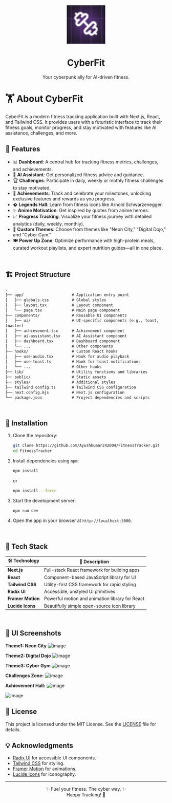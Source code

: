 <div align="center">

<img src="/public/logo.png" alt="CyberFit Logo" width="120"/>

# **CyberFit**
Your cyberpunk ally for AI-driven fitness.

</div>

# 🏋️ About CyberFit

CyberFit is a modern fitness tracking application built with Next.js, React, and Tailwind CSS. It provides users with a futuristic interface to track their fitness goals, monitor progress, and stay motivated with features like AI assistance, challenges, and more.
<br>

## 🌟 Features

- 📊 **Dashboard**: A central hub for tracking fitness metrics, challenges, and achievements.
- 🤖 **AI Assistant**: Get personalized fitness advice and guidance.
- 🏆 **Challenges**: Participate in daily, weekly or mothly fitness challenges to stay motivated.
- 🎯 **Achievements**: Track and celebrate your milestones, unlocking exclusive features and rewards as you progress.
- � **Legends Hall**: Learn from fitness icons like Arnold Schwarzenegger.
- ✨ **Anime Motivation**: Get inspired by quotes from anime heroes.
- 📈 **Progress Tracking**: Visualize your fitness journey with detailed analytics (daily, weekly, monthly).
- 🎨 **Custom Themes**: Choose from themes like "Neon City," "Digital Dojo," and "Cyber Gym."
- 🍽️ **Power Up Zone**: Optimize performance with high-protein meals, curated workout playlists, and expert nutrition guides—all in one place.
<br>


## 🏗️ Project Structure

```
.
├── app/                     # Application entry point
│   ├── globals.css          # Global styles
│   ├── layout.tsx           # Layout component
│   └── page.tsx             # Main page component
├── components/              # Reusable UI components
│   ├── ui/                  # UI-specific components (e.g., toast, toaster)
│   ├── achievement.tsx      # Achievement component
│   ├── ai-assistant.tsx     # AI Assistant component
│   ├── dashboard.tsx        # Dashboard component
│   └── ...                  # Other components
├── hooks/                   # Custom React hooks
│   ├── use-audio.tsx        # Hook for audio playback
│   ├── use-toast.ts         # Hook for toast notifications
│   └── ...                  # Other hooks
├── lib/                     # Utility functions and libraries
├── public/                  # Static assets
├── styles/                  # Additional styles
├── tailwind.config.ts       # Tailwind CSS configuration
├── next.config.mjs          # Next.js configuration
└── package.json             # Project dependencies and scripts
```
<br>

## 🚀 Installation

1. Clone the repository:

   ```bash
   git clone https://github.com/Ayushkumar242004/FitnessTracker.git
   cd FitnessTracker
   ```

2. Install dependencies using `npm`:

   ```bash
   npm install
   ```
   or
   ```bash
   npm install --force
   ```

4. Start the development server:

   ```bash
   npm run dev
   ```

5. Open the app in your browser at `http://localhost:3000`.
<br>

## 🧩 Tech Stack

| 🛠️ Technology     | 💬 Description                                  |
|-------------------|--------------------------------------------------|
| **Next.js**       | Full-stack React framework for building apps     |
| **React**         | Component-based JavaScript library for UI        |
| **Tailwind CSS**  | Utility-first CSS framework for rapid styling    |
| **Radix UI**      | Accessible, unstyled UI primitives                |
| **Framer Motion** | Powerful motion and animation library for React  |
| **Lucide Icons**  | Beautifully simple open-source icon library      |
<br>

## 🎨 UI Screenshots



**Theme1: Neon City**
![image](https://github.com/user-attachments/assets/3dcf94fd-f38c-4e13-820e-8c55665587dd)

**Theme2: Digital Dojo**
![image](https://github.com/user-attachments/assets/e6b7de06-ea03-4a12-a232-e482a4abaf8a)

**Theme3: Cyber Gym**
![image](https://github.com/user-attachments/assets/13d8671c-d428-4f7b-a275-354824c27106)

**Challenges Zone:**
![image](https://github.com/user-attachments/assets/7d79f287-cb37-42c4-aec6-f980064fcc3b)

**Achievement Hall:**
![image](https://github.com/user-attachments/assets/ff5a316d-2e0e-40e4-8f7c-9d070019e8df)

![image](https://github.com/user-attachments/assets/28fe9985-8322-433e-901e-a1f3e4b2068e)

## 📄 License

This project is licensed under the MIT License. See the [LICENSE](LICENSE) file for details.
<br>

## 💡 Acknowledgments

- [Radix UI](https://www.radix-ui.com/) for accessible UI components.
- [Tailwind CSS](https://tailwindcss.com/) for styling.
- [Framer Motion](https://www.framer.com/motion/) for animations.
- [Lucide Icons](https://lucide.dev/) for iconography.

---
<div align="center">

✨ Fuel your fitness. The cyber way. ✨ <br>
Happy Tracking! 💪
</div>
